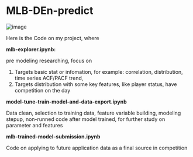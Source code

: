 # MLB-DEn-predict


![image](https://user-images.githubusercontent.com/74084724/134948391-941cf203-7c1b-4555-a59c-40623e951f04.png)


Here is the Code on my project, where

**mlb-explorer.ipynb:**

pre modeling researching, focus on 
1) Targets basic stat or infomation, for example: correlation, distribution, time series ACF/PACF trend,
2) Targets distribution with some key features, like player status, have competition on the day

**model-tune-train-model-and-data-export.ipynb**

Data clean, selection to training data, feature variable building, modeling stepup, non-runned code after model trained, for further study on parameter and features

**mlb-trained-model-submission.ipynb**

Code on applying to future application data as a final source in competition
